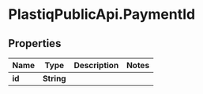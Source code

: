 # PlastiqPublicApi.PaymentId

## Properties

Name | Type | Description | Notes
------------ | ------------- | ------------- | -------------
**id** | **String** |  | 


